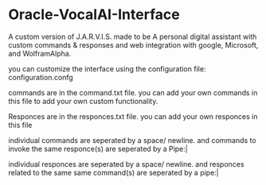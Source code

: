 # Oracle-VocalAI-Interface
A custom version of J.A.R.V.I.S. made to be A personal digital assistant with custom commands & responses and web integration with google, Microsoft, and WolframAlpha.

you can customize the interface using the configuration file: configuration.confg

commands are in the command.txt file. you can add your own commands in this file to add your own custom functionality.

Responces are in the responces.txt file. you can add your own responces in this file

individual commands are seperated by a space/ newline. and commands to invoke the same responce(s) are seperated by a Pipe:|

individual responces are seperated by a space/ newline. and responces related to the same same command(s) are seperated by a pipe:|


